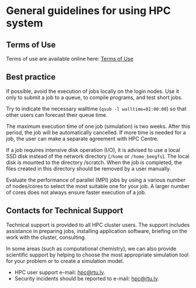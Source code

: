 # General guidelines for using HPC system
## Terms of Use
Terms of use are available online here: [Terms of Use](https://hpc.rtu.lv/hpc/hpc-services/using-hpc/?lang=en)    

## Best practice
If possible, avoid the execution of jobs locally on the login nodes. Use it only to submit a job to a queue, to compile programs, and test short jobs.  

Try to indicate the necessary walltime (`qsub -l walltime=01:00:00`) so that other users can forecast their queue time.  

The maximum execution time of one job (simulation) is two weeks. After this period, the job will be automatically cancelled. If more time is needed for a job, the user can make a separate agreement with HPC Centre.  

If a job requires intensive disk operation (I/O), it is advised to use a local SSD disk instead of the network directory (`/home` or `/home_beegfs`). The local disk is mounted to the directory /scratch. When the job is completed, the files created in this directory should be removed by a user manually.  

Evaluate the performance of parallel (MPI) jobs by using a various number of nodes/cores to select the most suitable one for your job. A larger number of cores does not always ensure faster execution of a job.  

## Contacts for Technical Support
Technical support is provided to all HPC cluster users. The support includes assistance in preparing jobs, installing application software, briefing on the work with the cluster, consulting.  

In some areas (such as computational chemistry), we can also provide scientific support by helping to choose the most appropriate simulation tool for your problem or to create a simulation model.  
- HPC user support e-mail: hpc@rtu.lv.
- Security incidents should be reported to e-mail: hpc@rtu.lv.
